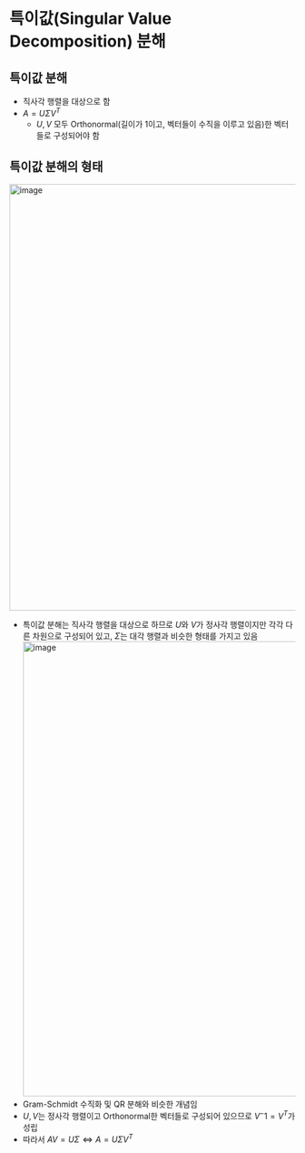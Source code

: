 # 특이값(Singular Value Decomposition) 분해


## 특이값 분해

- 직사각 행렬을 대상으로 함
- $A = U \Sigma V^T$
  - $U, V$ 모두 Orthonormal(길이가 1이고, 벡터들이 수직을 이루고 있음)한 벡터들로 구성되어야 함


## 특이값 분해의 형태
<img width="750" alt="image" src="https://github.com/y100861/Linear_Algebra/assets/107607076/965c6e63-761b-4f01-9b86-1a0e2ab83bdb"> <br/>
- 특이값 분해는 직사각 행렬을 대상으로 하므로 $U$와 $V$가 정사각 행렬이지만 각각 다른 차원으로 구성되어 있고, $\Sigma$는 대각 행렬과 비슷한 형태를 가지고 있음
<img width="800" alt="image" src="https://github.com/y100861/Linear_Algebra/assets/107607076/025974fe-7493-4275-9e0c-443a2c2e6312"> <br/>
- Gram-Schmidt 수직화 및 QR 분해와 비슷한 개념임
- $U, V$는 정사각 행렬이고 Orthonormal한 벡터들로 구성되어 있으므로 $V^-1 = V^T$가 성립
- 따라서 $AV = U \Sigma \Leftrightarrow A = U \Sigma V^T$ 
